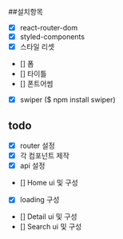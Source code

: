 ##설치항목

- [x] react-router-dom
- [x] styled-components
- [x] 스타일 리셋
- [] 폼
- [] 타이틀
- [] 폰트어썸
- [x] swiper
      ($ npm install swiper)

## todo

- [x] router 설정
- [x] 각 컴포넌트 제작
- [x] api 설정
- [] Home ui 및 구성
- [x] loading 구성
- [] Detail ui 및 구성
- [] Search ui 및 구성
